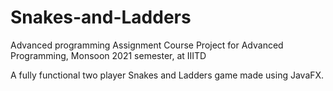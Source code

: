 # Snakes-and-Ladders
Advanced programming Assignment
Course Project for Advanced Programming, Monsoon 2021 semester, at IIITD

A fully functional two player Snakes and Ladders game made using JavaFX. 
